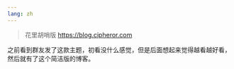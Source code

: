```yaml
---
lang: zh
---
```

> 花里胡哨版 https://blog.cipheror.com

之前看到群友发了这款主题，初看没什么感觉，但是后面想起来觉得越看越好看，然后就有了这个简洁版的博客。
